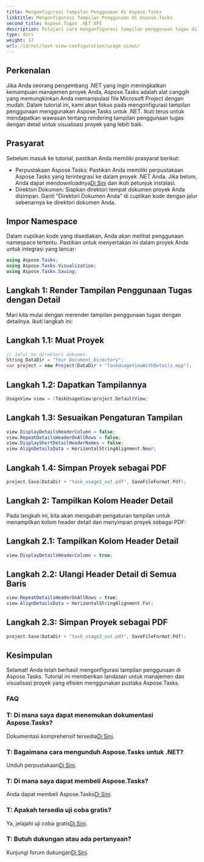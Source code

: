 ```yaml
---
title: Mengonfigurasi Tampilan Penggunaan di Aspose.Tasks
linktitle: Mengonfigurasi Tampilan Penggunaan di Aspose.Tasks
second_title: Aspose.Tugas .NET API
description: Pelajari cara mengonfigurasi tampilan penggunaan tugas di Aspose.Tasks untuk .NET. Tingkatkan visualisasi proyek dengan langkah-langkah mendetail. Unduh perpustakaannya sekarang!
type: docs
weight: 17
url: /id/net/text-view-configuration/usage-views/
---
```

## Perkenalan
Jika Anda seorang pengembang .NET yang ingin meningkatkan kemampuan manajemen proyek Anda, Aspose.Tasks adalah alat canggih yang memungkinkan Anda memanipulasi file Microsoft Project dengan mudah. Dalam tutorial ini, kami akan fokus pada mengonfigurasi tampilan penggunaan menggunakan Aspose.Tasks untuk .NET. Ikuti terus untuk mendapatkan wawasan tentang rendering tampilan penggunaan tugas dengan detail untuk visualisasi proyek yang lebih baik.
## Prasyarat
Sebelum masuk ke tutorial, pastikan Anda memiliki prasyarat berikut:
-  Perpustakaan Aspose.Tasks: Pastikan Anda memiliki perpustakaan Aspose.Tasks yang terintegrasi ke dalam proyek .NET Anda. Jika belum, Anda dapat mendownloadnya[Di Sini](https://releases.aspose.com/tasks/net/) dan ikuti petunjuk instalasi.
- Direktori Dokumen: Siapkan direktori tempat dokumen proyek Anda disimpan. Ganti "Direktori Dokumen Anda" di cuplikan kode dengan jalur sebenarnya ke direktori dokumen Anda.
## Impor Namespace
Dalam cuplikan kode yang disediakan, Anda akan melihat penggunaan namespace tertentu. Pastikan untuk menyertakan ini dalam proyek Anda untuk integrasi yang lancar:
```csharp
using Aspose.Tasks;
using Aspose.Tasks.Visualization;
using Aspose.Tasks.Saving;
```
## Langkah 1: Render Tampilan Penggunaan Tugas dengan Detail
Mari kita mulai dengan merender tampilan penggunaan tugas dengan detailnya. Ikuti langkah ini:
## Langkah 1.1: Muat Proyek
```csharp
// Jalur ke direktori dokumen.
String DataDir = "Your Document Directory";
var project = new Project(DataDir + "TaskUsageViewWithDetails.mpp");
```
## Langkah 1.2: Dapatkan Tampilannya
```csharp
UsageView view = (TaskUsageView)project.DefaultView;
```
## Langkah 1.3: Sesuaikan Pengaturan Tampilan
```csharp
view.DisplayDetailsHeaderColumn = false;
view.RepeatDetailsHeaderOnAllRows = false;
view.DisplayShortDetailHeaderNames = false;
view.AlignDetailsData = HorizontalStringAlignment.Near;
```
## Langkah 1.4: Simpan Proyek sebagai PDF
```csharp
project.Save(DataDir + "task_usage1_out.pdf", SaveFileFormat.Pdf);
```
## Langkah 2: Tampilkan Kolom Header Detail
Pada langkah ini, kita akan mengubah pengaturan tampilan untuk menampilkan kolom header detail dan menyimpan proyek sebagai PDF:
## Langkah 2.1: Tampilkan Kolom Header Detail
```csharp
view.DisplayDetailsHeaderColumn = true;
```
## Langkah 2.2: Ulangi Header Detail di Semua Baris
```csharp
view.RepeatDetailsHeaderOnAllRows = true;
view.AlignDetailsData = HorizontalStringAlignment.Far;
```
## Langkah 2.3: Simpan Proyek sebagai PDF
```csharp
project.Save(DataDir + "task_usage2_out.pdf", SaveFileFormat.Pdf);
```
## Kesimpulan
Selamat! Anda telah berhasil mengonfigurasi tampilan penggunaan di Aspose.Tasks. Tutorial ini memberikan landasan untuk manajemen dan visualisasi proyek yang efisien menggunakan pustaka Aspose.Tasks.

### FAQ
### T: Di mana saya dapat menemukan dokumentasi Aspose.Tasks?
 Dokumentasi komprehensif tersedia[Di Sini](https://reference.aspose.com/tasks/net/).
### T: Bagaimana cara mengunduh Aspose.Tasks untuk .NET?
 Unduh perpustakaan[Di Sini](https://releases.aspose.com/tasks/net/).
### T: Di mana saya dapat membeli Aspose.Tasks?
 Anda dapat membeli Aspose.Tasks[Di Sini](https://purchase.aspose.com/buy).
### T: Apakah tersedia uji coba gratis?
 Ya, jelajahi uji coba gratis[Di Sini](https://releases.aspose.com/).
### T: Butuh dukungan atau ada pertanyaan?
 Kunjungi forum dukungan[Di Sini](https://forum.aspose.com/c/tasks/15).